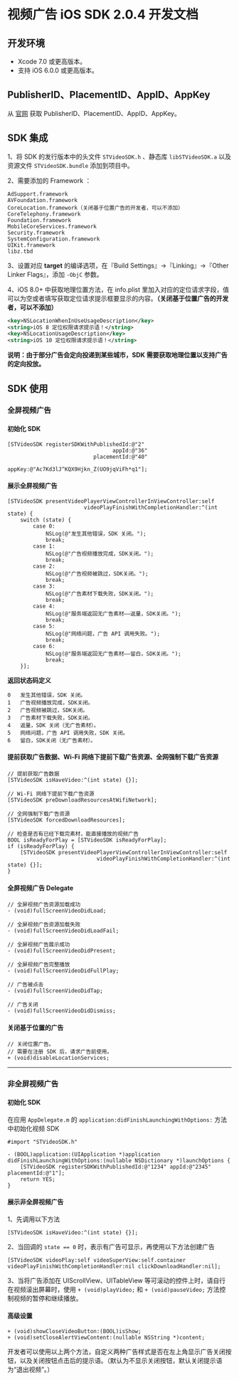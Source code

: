 # 视频广告 iOS SDK 2.0.4 开发文档

## 开发环境

* Xcode 7.0 或更高版本。
* 支持 iOS 6.0.0 或更高版本。

## PublisherID、PlacementID、AppID、AppKey

从 [官网](http://mbv.biddingx.com/main/) 获取 PublisherID、PlacementID、AppID、AppKey。

## SDK 集成

1、将 SDK 的发行版本中的头文件 `STVideoSDK.h` 、静态库 `libSTVideoSDK.a` 以及资源文件 `STVideoSDK.bundle` 添加到项目中。

2、需要添加的 Framework ：

```objc
AdSupport.framework
AVFoundation.framework
CoreLocation.framework（关闭基于位置广告的开发者，可以不添加）
CoreTelephony.framework
Foundation.framework
MobileCoreServices.framework
Security.framework
SystemConfiguration.framework
UIKit.framework
libz.tbd
```

3、设置对应 **target** 的编译选项，在『Build Settings』->『Linking』->『Other Linker Flags』，添加 `-ObjC` 参数。

4、iOS 8.0+ 中获取地理位置方法，在 info.plist 里加入对应的定位请求字段，值可以为空或者填写获取定位请求提示框要显示的内容。**（关闭基于位置广告的开发者，可以不添加）**

```XML
<key>NSLocationWhenInUseUsageDescription</key>
<string>iOS 8 定位权限请求提示语！</string>
<key>NSLocationUsageDescription</key>
<string>iOS 10 定位权限请求提示语！</string>
```

**说明：由于部分广告会定向投递到某些城市，SDK 需要获取地理位置以支持广告的定向投放。**

## SDK 使用

### 全屏视频广告

#### 初始化 SDK

```objc
[STVideoSDK registerSDKWithPublishedId:@"2"
                                 appId:@"36"
                           placementId:@"40"
                                appKey:@"Ac7Kd3lJ^KQX9Hjkn_Z(UO9jqViFh*q1"];
```
	
#### 展示全屏视频广告

```objc
[STVideoSDK presentVideoPlayerViewControllerInViewController:self
                        videoPlayFinishWithCompletionHandler:^(int state) {
    switch (state) {
        case 0:
            NSLog(@"发生其他错误，SDK 关闭。");
            break;
        case 1:
            NSLog(@"广告视频播放完成，SDK关闭。");
            break;
        case 2:
            NSLog(@"广告视频被跳过，SDK关闭。");
            break;
        case 3:
            NSLog(@"广告素材下载失败，SDK关闭。");
            break;
        case 4:
            NSLog(@"服务端返回无广告素材——返量，SDK关闭。");
            break;
        case 5:
            NSLog(@"网络问题，广告 API 调用失败。");
            break;
        case 6:
            NSLog(@"服务端返回无广告素材——留白，SDK关闭。");
            break;
    }];
```

**返回状态码定义**

```shell
0	发生其他错误，SDK 关闭。
1	广告视频播放完成，SDK关闭。
2	广告视频被跳过，SDK关闭。
3	广告素材下载失败，SDK关闭。
4	返量，SDK 关闭（无广告素材）。
5	网络问题，广告 API 调用失败，SDK 关闭。
6	留白，SDK关闭（无广告素材）。
```

#### 提前获取广告数据、Wi-Fi 网络下提前下载广告资源、全网强制下载广告资源

```objc
// 提前获取广告数据
[STVideoSDK isHaveVideo:^(int state) {}];

// Wi-Fi 网络下提前下载广告资源
[STVideoSDK preDownloadResourcesAtWifiNetwork];

// 全网强制下载广告资源
[STVideoSDK forcedDownloadResources];

// 检查是否有已经下载完素材，能直接播放的视频广告
BOOL isReadyForPlay = [STVideoSDK isReadyForPlay];
if (isReadyForPlay) {
    [STVideoSDK presentVideoPlayerViewControllerInViewController:self
                            videoPlayFinishWithCompletionHandler:^(int state) {}];
}
```

#### 全屏视频广告 Delegate

```objc
// 全屏视频广告资源加载成功
- (void)fullScreenVideoDidLoad;

// 全屏视频广告资源加载失败
- (void)fullScreenVideoDidLoadFail;

// 全屏视频广告展示成功
- (void)fullScreenVideoDidPresent;

// 全屏视频广告完整播放
- (void)fullScreenVideoDidFullPlay;

// 广告被点击
- (void)fullScreenVideoDidTap;

// 广告关闭
- (void)fullScreenVideoDidDismiss;
```

#### 关闭基于位置的广告

```objc
// 关闭位置广告。
// 需要在注册 SDK 后，请求广告前使用。
+ (void)disableLocationServices;
```

---

### 非全屏视频广告

#### 初始化 SDK

在应用 `AppDelegate.m` 的 `application:didFinishLaunchingWithOptions:` 方法中初始化视频 SDK

```objc
#import "STVideoSDK.h"

- (BOOL)application:(UIApplication *)application didFinishLaunchingWithOptions:(nullable NSDictionary *)launchOptions {
    [STVideoSDK registerSDKWithPublishedId:@"1234" appId:@"2345" placementId:@"1"];
    return YES;
}
```

#### 展示非全屏视频广告

1、先调用以下方法

```objc
[STVideoSDK isHaveVideo:^(int state) {}];
```

2、当回调的 `state == 0` 时，表示有广告可显示，再使用以下方法创建广告

```objc
[STVideoSDK videoPlay:self videoSuperView:self.container videoPlayFinishWithCompletionHandler:nil clickDownloadHandler:nil];
```

3、当将广告添加在 UIScrollView、UITableView 等可滚动的控件上时，请自行在视频滚出屏幕时，使用 `+ (void)playVideo;` 和 `+ (void)pauseVideo;` 方法控制视频的暂停和继续播放。

#### 高级设置

```objc
+ (void)showCloseVideoButton:(BOOL)isShow;
+ (void)setCloseAlertViewContent:(nullable NSString *)content;
```

开发者可以使用以上两个方法，自定义两种广告样式是否在左上角显示广告关闭按钮，以及关闭按钮点击后的提示语。（默认为不显示关闭按钮，默认关闭提示语为“退出视频”。）